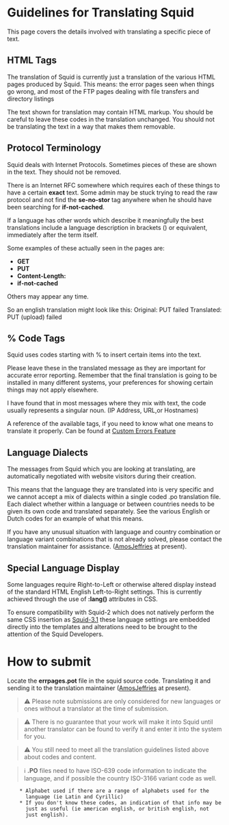 # Guidelines for Translating Squid

This page covers the details involved with translating a specific piece
of text.

## HTML Tags

The translation of Squid is currently just a translation of the various
HTML pages produced by Squid. This means: the error pages seen when things
go wrong, and most of the FTP pages dealing with file transfers and directory
listings

The text shown for translation may contain HTML markup. You should be
careful to leave these codes in the translation unchanged. You should
not be translating the text in a way that makes them removable.

## Protocol Terminology

Squid deals with Internet Protocols. Sometimes pieces of these are shown
in the text. They should not be removed.

There is an Internet RFC somewhere which requires each of these things
to have a certain **exact** text. Some admin may be stuck trying to read
the raw protocol and not find the **se-no-stor** tag anywhere when he
should have been searching for **if-not-cached**.

If a language has other words which describe it meaningfully the best
translations include a language description in brackets () or
equivalent, immediately after the term itself.

Some examples of these actually seen in the pages are:
- **GET**
- **PUT**
- **Content-Length:**
- **if-not-cached**

Others may appear any time.

So an english translation might look like this:
    Original:   PUT failed
    Translated: PUT (upload) failed

## % Code Tags

Squid uses codes starting with % to insert certain items into the text.

Please leave these in the translated message as they are important for
accurate error reporting. Remember that the final translation is going
to be installed in many different systems, your preferences for showing
certain things may not apply elsewhere.

I have found that in most messages where they mix with text, the code
usually represents a singular noun. (IP Address, URL,or Hostnames)

A reference of the available tags, if you need to know what one means to
translate it properly. Can be found at [Custom Errors
Feature](http://wiki.squid-cache.org/Features/CustomErrors)

## Language Dialects

The messages from Squid which you are looking at translating, are
automatically negotiated with website visitors during their creation.

This means that the language they are translated into is very specific
and we cannot accept a mix of dialects within a single coded .po
translation file. Each dialect whether within a language or between
countries needs to be given its own code and translated separately. See
the various English or Dutch codes for an example of what this means.

If you have any unusual situation with language and country combination
or language variant combinations that is not already solved, please
contact the translation maintainer for assistance.
([AmosJeffries](/AmosJeffries) at present).

## Special Language Display

Some languages require Right-to-Left or otherwise altered display
instead of the standard HTML English Left-to-Right settings. This is
currently achieved through the use of **:lang()** attributes in CSS.

To ensure compatibility with Squid-2 which does not natively perform the
same CSS insertion as [Squid-3.1](/Releases/Squid-3.1)
these language settings are embedded directly into the templates and
alterations need to be brought to the attention of the Squid Developers.

# How to submit

Locate the **errpages.pot** file in the
squid source code. Translating it and sending it to the translation
maintainer ([AmosJeffries](/AmosJeffries) at present).

> :warning:
  Please note submissions are only considered for new languages or
  ones without a translator at the time of submission.
  
> :warning:
  There is no guarantee that your work will make it into Squid until
  another translator can be found to verify it and enter it into the
  system for you.
  
> :warning:
  You still need to meet all the translation guidelines listed above
  about codes and content.
  
> :information_source:
  **.PO** files need to have ISO-639 code information to indicate the
  language, and if possible the country ISO-3166 variant code as well.
```
    * Alphabet used if there are a range of alphabets used for the
      language (ie Latin and Cyrillic)
    * If you don't know these codes, an indication of that info may be
      just as useful (ie american english, or british english, not
      just english).
```